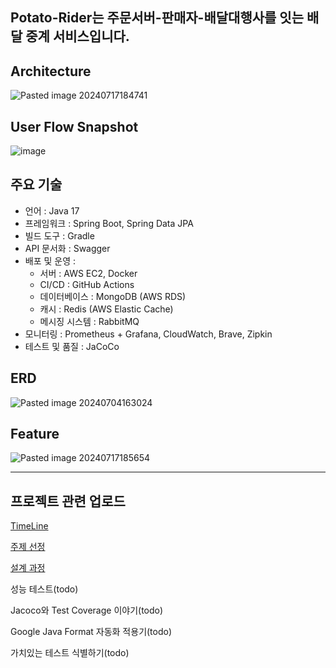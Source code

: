 ## Potato-Rider는 주문서버-판매자-배달대행사를 잇는 배달 중계 서비스입니다.

## Architecture
![Pasted image 20240717184741](https://github.com/user-attachments/assets/b2ed5ddd-bfad-41ef-8de9-f1605d125243)

## User Flow Snapshot
![image](https://github.com/user-attachments/assets/93de8917-9f7d-43e7-90f4-c2a926ede7df)

## 주요 기술
- 언어 : Java 17
- 프레임워크 : Spring Boot, Spring Data JPA
- 빌드 도구 : Gradle
- API 문서화 : Swagger
- 배포 및 운영 :
  - 서버 : AWS EC2, Docker
  - CI/CD : GitHub Actions
  - 데이터베이스 : MongoDB (AWS RDS)
  - 캐시 : Redis (AWS Elastic Cache)
  - 메시징 시스템 : RabbitMQ
- 모니터링 : Prometheus + Grafana, CloudWatch, Brave, Zipkin
- 테스트 및 품질 : JaCoCo

## ERD
![Pasted image 20240704163024](https://github.com/user-attachments/assets/07b24cf6-89ca-41b5-84d6-fd05de272ded)

## Feature
![Pasted image 20240717185654](https://github.com/user-attachments/assets/12c29ebf-6f4c-4728-b76e-d8f437492e2c)

---
## 프로젝트 관련 업로드

[TimeLine](https://tangpoo.tistory.com/188)

[주제 선정](https://tangpoo.tistory.com/185)

[설계 과정](https://tangpoo.tistory.com/187)

성능 테스트(todo)

Jacoco와 Test Coverage 이야기(todo)

Google Java Format 자동화 적용기(todo)

가치있는 테스트 식별하기(todo)





